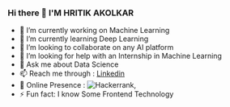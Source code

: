 ### Hi there 👋 I'M HRITIK AKOLKAR
- 🔭 I’m currently working on Machine Learning
- 🌱 I’m currently learning Deep Learning
- 👯 I’m looking to collaborate on any AI platform 
- 🤔 I’m looking for help with an Internship in Machine Learning
- 💬 Ask me about Data Science
- 📫 Reach me through : <a href="https://www.linkedin.com/in/hritikakolkar/">Linkedin</a>
- 🔎 Online Presence :  ![Hackerrank](https://hrcdn.net/community-frontend/assets/brand/logo-new-white-green-a5cb16e0ae.svg?raw=True),
- ⚡ Fun fact: I know Some Frontend Technology
